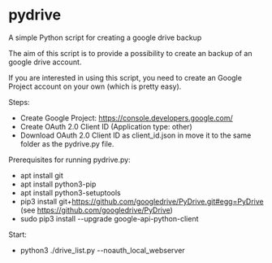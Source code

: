 # pydrive
A simple Python script for creating a google drive backup

The aim of this script is to provide a possibility to create an backup of an google drive account.

If you are interested in using this script, you need to create an Google Project account on your own (which is pretty easy).

Steps:
* Create Google Project: https://console.developers.google.com/
* Create OAuth 2.0 Client ID (Application type: other)
* Download OAuth 2.0 Client ID as client_id.json in move it to the same folder as the pydrive.py file.

Prerequisites for running pydrive.py:
* apt install git
* apt install python3-pip
* apt install python3-setuptools
* pip3 install git+https://github.com/googledrive/PyDrive.git#egg=PyDrive (see https://github.com/googledrive/PyDrive)
* sudo pip3 install --upgrade google-api-python-client

Start:
* python3 ./drive_list.py  --noauth_local_webserver
